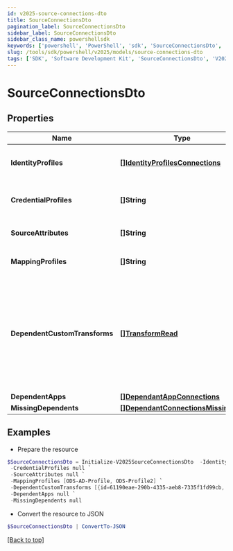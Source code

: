 ```yaml
---
id: v2025-source-connections-dto
title: SourceConnectionsDto
pagination_label: SourceConnectionsDto
sidebar_label: SourceConnectionsDto
sidebar_class_name: powershellsdk
keywords: ['powershell', 'PowerShell', 'sdk', 'SourceConnectionsDto', 'V2025SourceConnectionsDto'] 
slug: /tools/sdk/powershell/v2025/models/source-connections-dto
tags: ['SDK', 'Software Development Kit', 'SourceConnectionsDto', 'V2025SourceConnectionsDto']
---
```



# SourceConnectionsDto

## Properties

Name | Type | Description | Notes
------------ | ------------- | ------------- | -------------
**IdentityProfiles** | [**[]IdentityProfilesConnections**](identity-profiles-connections) | The IdentityProfile attached to this source | [optional] 
**CredentialProfiles** | **[]String** | Name of the CredentialProfile attached to this source | [optional] 
**SourceAttributes** | **[]String** | The attributes attached to this source | [optional] 
**MappingProfiles** | **[]String** | The profiles attached to this source | [optional] 
**DependentCustomTransforms** | [**[]TransformRead**](transform-read) | A list of custom transforms associated with this source. A transform will be considered associated with a source if any attributes of the transform specify the source as the sourceName. | [optional] 
**DependentApps** | [**[]DependantAppConnections**](dependant-app-connections) |  | [optional] 
**MissingDependents** | [**[]DependantConnectionsMissingDto**](dependant-connections-missing-dto) |  | [optional] 

## Examples

- Prepare the resource
```powershell
$SourceConnectionsDto = Initialize-V2025SourceConnectionsDto  -IdentityProfiles null `
 -CredentialProfiles null `
 -SourceAttributes null `
 -MappingProfiles [ODS-AD-Profile, ODS-Profile2] `
 -DependentCustomTransforms [{id=61190eae-290b-4335-aeb8-7335f1fd99cb, name=Split Transform, type=split, attributes={delimiter=-, index=1, input={attributes={sourceName=Example CSV Source, attributeName=last_name}, type=accountAttribute}}, internal=false}] `
 -DependentApps null `
 -MissingDependents null
```

- Convert the resource to JSON
```powershell
$SourceConnectionsDto | ConvertTo-JSON
```


[[Back to top]](#) 

